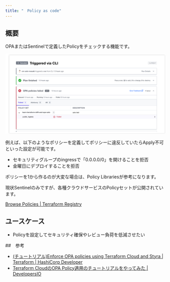 ```yaml
---
title: "　Policy as code"
---
```


## 概要

OPAまたはSentinelで定義したPolicyをチェックする機能です。

![](/images//chapter_6/08-policy.png)

例えば、以下のようなポリシーを定義してポリシーに違反していたらApply不可といった設定が可能です。

- セキュリティグループのingressで「0.0.0.0/0」を開けることを拒否
- 金曜日にデプロイすることを拒否

ポリシーを1から作るのが大変な場合は、Policy Librariesが参考になります。

現状Sentinelのみですが、各種クラウドサービスのPolicyセットが公開されています。

[Browse Policies \| Terraform Registry](https://registry.terraform.io/browse/policies)

## ユースケース

- Policyを設定してセキュリティ確保やレビュー負荷を低減させたい

##　参考

- [(チュートリアル)Enforce OPA policies using Terraform Cloud and Styra \| Terraform \| HashiCorp Developer](https://developer.hashicorp.com/terraform/tutorials/cloud/validation-enforcement)
- [Terraform CloudのOPA Policy適用のチュートリアルをやってみた \| DevelopersIO](https://dev.classmethod.jp/articles/terraform-cloud-opa-policy-tutorial/)